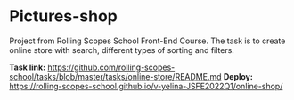 # Pictures-shop

Project from Rolling Scopes School Front-End Course. The task is to create online store with search, different types of sorting and filters. 

**Task link:** https://github.com/rolling-scopes-school/tasks/blob/master/tasks/online-store/README.md
**Deploy:** https://rolling-scopes-school.github.io/v-yelina-JSFE2022Q1/online-shop/
